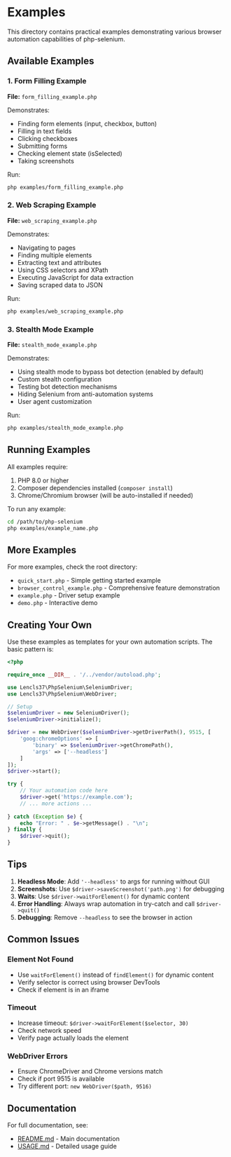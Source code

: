 # Examples

This directory contains practical examples demonstrating various browser automation capabilities of php-selenium.

## Available Examples

### 1. Form Filling Example
**File:** `form_filling_example.php`

Demonstrates:
- Finding form elements (input, checkbox, button)
- Filling in text fields
- Clicking checkboxes
- Submitting forms
- Checking element state (isSelected)
- Taking screenshots

Run:
```bash
php examples/form_filling_example.php
```

### 2. Web Scraping Example
**File:** `web_scraping_example.php`

Demonstrates:
- Navigating to pages
- Finding multiple elements
- Extracting text and attributes
- Using CSS selectors and XPath
- Executing JavaScript for data extraction
- Saving scraped data to JSON

Run:
```bash
php examples/web_scraping_example.php
```

### 3. Stealth Mode Example
**File:** `stealth_mode_example.php`

Demonstrates:
- Using stealth mode to bypass bot detection (enabled by default)
- Custom stealth configuration
- Testing bot detection mechanisms
- Hiding Selenium from anti-automation systems
- User agent customization

Run:
```bash
php examples/stealth_mode_example.php
```

## Running Examples

All examples require:
1. PHP 8.0 or higher
2. Composer dependencies installed (`composer install`)
3. Chrome/Chromium browser (will be auto-installed if needed)

To run any example:
```bash
cd /path/to/php-selenium
php examples/example_name.php
```

## More Examples

For more examples, check the root directory:
- `quick_start.php` - Simple getting started example
- `browser_control_example.php` - Comprehensive feature demonstration
- `example.php` - Driver setup example
- `demo.php` - Interactive demo

## Creating Your Own

Use these examples as templates for your own automation scripts. The basic pattern is:

```php
<?php

require_once __DIR__ . '/../vendor/autoload.php';

use Lencls37\PhpSelenium\SeleniumDriver;
use Lencls37\PhpSelenium\WebDriver;

// Setup
$seleniumDriver = new SeleniumDriver();
$seleniumDriver->initialize();

$driver = new WebDriver($seleniumDriver->getDriverPath(), 9515, [
    'goog:chromeOptions' => [
        'binary' => $seleniumDriver->getChromePath(),
        'args' => ['--headless']
    ]
]);
$driver->start();

try {
    // Your automation code here
    $driver->get('https://example.com');
    // ... more actions ...
    
} catch (Exception $e) {
    echo "Error: " . $e->getMessage() . "\n";
} finally {
    $driver->quit();
}
```

## Tips

1. **Headless Mode**: Add `'--headless'` to args for running without GUI
2. **Screenshots**: Use `$driver->saveScreenshot('path.png')` for debugging
3. **Waits**: Use `$driver->waitForElement()` for dynamic content
4. **Error Handling**: Always wrap automation in try-catch and call `$driver->quit()`
5. **Debugging**: Remove `--headless` to see the browser in action

## Common Issues

### Element Not Found
- Use `waitForElement()` instead of `findElement()` for dynamic content
- Verify selector is correct using browser DevTools
- Check if element is in an iframe

### Timeout
- Increase timeout: `$driver->waitForElement($selector, 30)`
- Check network speed
- Verify page actually loads the element

### WebDriver Errors
- Ensure ChromeDriver and Chrome versions match
- Check if port 9515 is available
- Try different port: `new WebDriver($path, 9516)`

## Documentation

For full documentation, see:
- [README.md](../README.md) - Main documentation
- [USAGE.md](../USAGE.md) - Detailed usage guide

